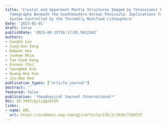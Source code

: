```yaml
---
title: 'Crustal and Uppermost Mantle Structures Imaged by Teleseismic P-wave Travel-time
  Tomography Beneath the Southeastern Korean Peninsula: Implications for a Hydrothermal
  System Controlled by the Thermally Modified Lithosphere'
date: '2023-01-01'
draft: false
publishDate: '2023-08-15T16:17:02.561216Z'
authors:
- Sungho Lee
- Jung-Hun Song
- Dabeen Heo
- Junkee Rhie
- Tae-Seob Kang
- Eunseo Choi
- YoungHee Kim
- Kwang-Hee Kim
- Jin-Han Ree
publication_types: ["article-journal"]
abstract: ''
featured: false
publication: '*Geophysical Journal International*'
doi: 10.1093/gji/ggad319
links:
- name: URL
  url: https://academic.oup.com/gji/article/235/2/1639/7240737
---
```


